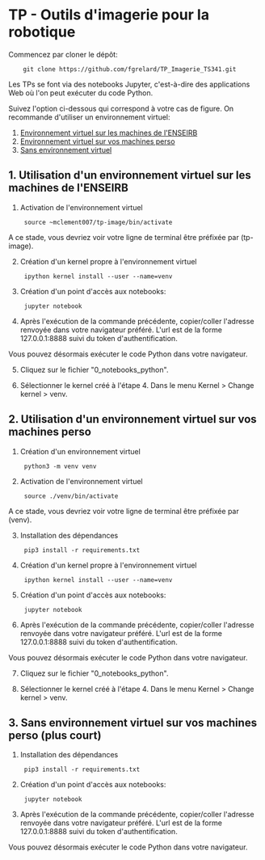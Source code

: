 # TP - Outils d'imagerie pour la robotique 

Commencez par cloner le dépôt:
    
        git clone https://github.com/fgrelard/TP_Imagerie_TS341.git
        
Les TPs se font via des notebooks Jupyter, c'est-à-dire des applications Web où l'on peut exécuter du code Python. 

Suivez l'option ci-dessous qui correspond à votre cas de figure. On recommande d'utiliser un environnement virtuel:
1. [Environnement virtuel sur les machines de l'ENSEIRB](#enseirb)
2. [Environnement virtuel sur vos machines perso](#perso)
3. [Sans environnement virtuel](#novirtual)

## 1. <a name="enseirb"></a> Utilisation d'un environnement virtuel sur les machines de l'ENSEIRB

1. Activation de l'environnement virtuel
        
        source ~mclement007/tp-image/bin/activate
        
A ce stade, vous devriez voir votre ligne de terminal être préfixée par (tp-image).

2. Création d'un kernel propre à l'environnement virtuel

        ipython kernel install --user --name=venv

3. Création d'un point d'accès aux notebooks:

        jupyter notebook
        
4. Après l'exécution de la commande précédente, copier/coller l'adresse renvoyée dans votre navigateur préféré. L'url est de la forme 127.0.0.1:8888 suivi du token d'authentification.

Vous pouvez désormais exécuter le code Python dans votre navigateur. 

5. Cliquez sur le fichier "0_notebooks_python". 

6. Sélectionner le kernel créé à l'étape 4. Dans le menu Kernel > Change kernel > venv.

        
## 2. <a name="perso"></a> Utilisation d'un environnement virtuel sur vos machines perso 

1. Création d'un environnement virtuel

        python3 -m venv venv 
    
2. Activation de l'environnement virtuel

        source ./venv/bin/activate
    
A ce stade, vous devriez voir votre ligne de terminal être préfixée par (venv).

3. Installation des dépendances

        pip3 install -r requirements.txt
        
4. Création d'un kernel propre à l'environnement virtuel

        ipython kernel install --user --name=venv

5. Création d'un point d'accès aux notebooks:

        jupyter notebook
        
6. Après l'exécution de la commande précédente, copier/coller l'adresse renvoyée dans votre navigateur préféré. L'url est de la forme 127.0.0.1:8888 suivi du token d'authentification.

Vous pouvez désormais exécuter le code Python dans votre navigateur. 

7. Cliquez sur le fichier "0_notebooks_python". 

8. Sélectionner le kernel créé à l'étape 4. Dans le menu Kernel > Change kernel > venv.

## 3. <a name="novirtual"></a> Sans environnement virtuel sur vos machines perso (plus court)

1. Installation des dépendances

        pip3 install -r requirements.txt
        
2. Création d'un point d'accès aux notebooks:

        jupyter notebook
        
3. Après l'exécution de la commande précédente, copier/coller l'adresse renvoyée dans votre navigateur préféré. L'url est de la forme 127.0.0.1:8888 suivi du token d'authentification.

Vous pouvez désormais exécuter le code Python dans votre navigateur. 

